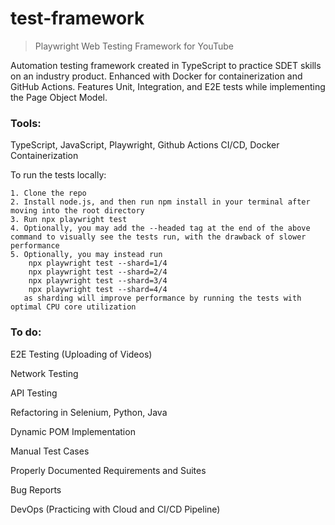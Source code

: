 # test-framework
> Playwright Web Testing Framework for YouTube


Automation testing framework created in TypeScript to practice SDET skills on an industry product.
Enhanced with Docker for containerization and GitHub Actions.
Features Unit, Integration, and E2E tests while implementing the Page Object Model.


### Tools:
TypeScript, JavaScript, Playwright, Github Actions CI/CD, Docker Containerization

To run the tests locally:

    1. Clone the repo
    2. Install node.js, and then run npm install in your terminal after moving into the root directory
    3. Run npx playwright test
    4. Optionally, you may add the --headed tag at the end of the above command to visually see the tests run, with the drawback of slower performance
    5. Optionally, you may instead run
        npx playwright test --shard=1/4
        npx playwright test --shard=2/4
        npx playwright test --shard=3/4
        npx playwright test --shard=4/4 
       as sharding will improve performance by running the tests with optimal CPU core utilization

### To do:

E2E Testing (Uploading of Videos)

Network Testing

API Testing

Refactoring in Selenium, Python, Java

Dynamic POM Implementation

Manual Test Cases

Properly Documented Requirements and Suites

Bug Reports

DevOps (Practicing with Cloud and CI/CD Pipeline)

